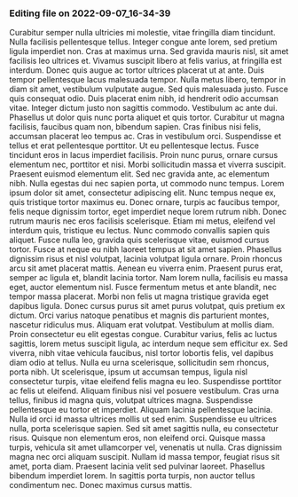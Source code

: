 

### Editing file on 2022-09-07_16-34-39

Curabitur semper nulla ultricies mi molestie, vitae fringilla diam tincidunt. Nulla facilisis pellentesque tellus. Integer congue ante lorem, sed pretium ligula imperdiet non. Cras at maximus urna. Sed gravida mauris nisl, sit amet facilisis leo ultrices et. Vivamus suscipit libero at felis varius, at fringilla est interdum. Donec quis augue ac tortor ultrices placerat ut at ante. Duis tempor pellentesque lacus malesuada tempor. Nulla metus libero, tempor in diam sit amet, vestibulum vulputate augue. Sed quis malesuada justo. Fusce quis consequat odio. Duis placerat enim nibh, id hendrerit odio accumsan vitae. Integer dictum justo non sagittis commodo.
Vestibulum ac ante dui. Phasellus ut dolor quis nunc porta aliquet et quis tortor. Curabitur ut magna facilisis, faucibus quam non, bibendum sapien. Cras finibus nisi felis, accumsan placerat leo tempus ac. Cras in vestibulum orci. Suspendisse et tellus et erat pellentesque porttitor. Ut eu pellentesque lectus. Fusce tincidunt eros in lacus imperdiet facilisis. Proin nunc purus, ornare cursus elementum nec, porttitor et nisi. Morbi sollicitudin massa et viverra suscipit. Praesent euismod elementum elit. Sed nec gravida ante, ac elementum nibh. Nulla egestas dui nec sapien porta, ut commodo nunc tempus. Lorem ipsum dolor sit amet, consectetur adipiscing elit. Nunc tempus neque ex, quis tristique tortor maximus eu. Donec ornare, turpis ac faucibus tempor, felis neque dignissim tortor, eget imperdiet neque lorem rutrum nibh.
Donec rutrum mauris nec eros facilisis scelerisque. Etiam mi metus, eleifend vel interdum quis, tristique eu lectus. Nunc commodo convallis sapien quis aliquet. Fusce nulla leo, gravida quis scelerisque vitae, euismod cursus tortor. Fusce at neque eu nibh laoreet tempus at sit amet sapien. Phasellus dignissim risus et nisl volutpat, lacinia volutpat ligula ornare. Proin rhoncus arcu sit amet placerat mattis. Aenean eu viverra enim. Praesent purus erat, semper ac ligula et, blandit lacinia tortor.
Nam lorem nulla, facilisis eu massa eget, auctor elementum nisl. Fusce fermentum metus et ante blandit, nec tempor massa placerat. Morbi non felis ut magna tristique gravida eget dapibus ligula. Donec cursus purus sit amet purus volutpat, quis pretium ex dictum. Orci varius natoque penatibus et magnis dis parturient montes, nascetur ridiculus mus. Aliquam erat volutpat. Vestibulum at mollis diam. Proin consectetur eu elit egestas congue. Curabitur varius, felis ac luctus sagittis, lorem metus suscipit ligula, ac interdum neque sem efficitur ex. Sed viverra, nibh vitae vehicula faucibus, nisl tortor lobortis felis, vel dapibus diam odio at tellus. Nulla eu urna scelerisque, sollicitudin sem rhoncus, porta nibh. Ut scelerisque, ipsum ut accumsan tempus, ligula nisl consectetur turpis, vitae eleifend felis magna eu leo. Suspendisse porttitor ac felis ut eleifend.
Aliquam finibus nisi vel posuere vestibulum. Cras urna tellus, finibus id magna quis, volutpat ultrices magna. Suspendisse pellentesque eu tortor et imperdiet. Aliquam lacinia pellentesque lacinia. Nulla id orci id massa ultrices mollis ut sed enim. Suspendisse eu ultrices nulla, porta scelerisque sapien. Sed sit amet sagittis nulla, eu consectetur risus. Quisque non elementum eros, non eleifend orci. Quisque massa turpis, vehicula sit amet ullamcorper vel, venenatis ut nulla. Cras dignissim magna nec orci aliquam suscipit. Nullam id massa tempor, feugiat risus sit amet, porta diam. Praesent lacinia velit sed pulvinar laoreet. Phasellus bibendum imperdiet lorem. In sagittis porta turpis, non auctor tellus condimentum nec. Donec maximus cursus mattis.


